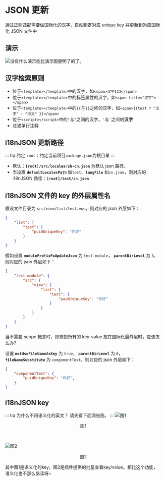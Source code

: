 # JSON 更新

通过正则匹配需要做国际化的汉字，自动制定对应 unique key 并更新到对应国际化 JSON 文件中

## 演示

![没有什么演示能比演示图更明了的了。](/update_i18n.gif)

## 汉字检索原则

- 位于`<template></template>`中的汉字，如`<span>汉字123</span>`
- 位于`<template></template>`中的标签属性的汉字，如`<span title="汉字"></span>`
- 位于`<template></template>`中的`{{`与`}}`之间的汉字，如`<span>{{test ? "汉字" : "中文" }}</span>`
- 位于`<script></script>`中的`"`与`"`之间的汉字，`'`与`'`之间的**汉字**
- 过滤单行注释

## i18nJSON 更新路径

::: tip 约定
`root`：约定当前项目`package.json`为根目录
:::

- 默认：**`[root]/src/locales/zh-cn.json`** 为默认 json 路径，
- 当设置 **`defaultLocalesPath`** 如`test`、**`langFile`** 如`cn.json`，则对应的 i18nJSON 路径：**`[root]/test/cn.json`**

## i18nJSON 文件的 key 的外层属性名

假设文件目录为 `src/view/list/test.vue`，则对应的 json 外层如下：

```json
{
	"list": {
		"test": {
			"puidUniqueKey": "你好"
		}
	}
}
```

假如设置 **`modulePrefixFoUpdateJson`** 为 `test-module`， **`parentDirLevel`** 为 `3`，则对应的 json 外层如下：

```json
{
	"test-module": {
		"src": {
			"view": {
				"list": {
					"test": {
						"puidUniqueKey": "你好"
					}
				}
			}
		}
	}
}
```

当不需要 scope 概念时，即想把所有的 key-value 放在国际化最外层时，应该怎么办?

设置 **`notUseFileNameAsKey`** 为 `true`， **`parentDirLevel`** 为 `0`， **`fileNameSubstitute`** 为 `componentTest`，则对应的 json 外层如下：

```json
{
	"componentTest": {
		"puidUniqueKey": "你好",
	}
}
```

## i18nJSON key

::: tip 为什么不用语义化的英文？
请先看下面两张图。
:::
![图1](/unshow.png)

<p style="text-align:center">图1<p>
<br>

![图2](/show.png)
<p style="text-align:center">图2<p>
其中图1是语义化的key，图2是插件提供的批量查看key/value。相比这个功能，语义化也不那么易读呀~
